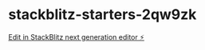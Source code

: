 # stackblitz-starters-2qw9zk

[Edit in StackBlitz next generation editor ⚡️](https://stackblitz.com/~/github.com/DanijelLeonding/stackblitz-starters-2qw9zk)